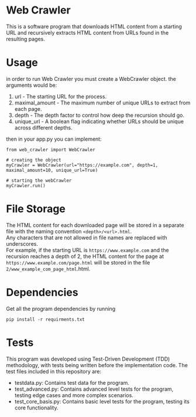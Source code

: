 # Web Crawler
This is a software program that downloads HTML content from a starting URL and recursively extracts HTML content from URLs found in the resulting pages. 

# Usage
in order to run Web Crawler you must create a WebCrawler object.
the arguments would be:
1. url - The starting URL for the process.
2. maximal_amount - The maximum number of unique URLs to extract from each page.
3. depth - The depth factor to control how deep the recursion should go.
4. unique_url - A boolean flag indicating whether URLs should be unique across different depths.

then in your app.py you can implement:
```
from web_crawler import WebCrawler

# creating the object
myCrawler = WebCrawler(url="https://example.com", depth=1, maximal_amount=10, unique_url=True)

# starting the webCrawler
myCrawler.run()
```

# File Storage
The HTML content for each downloaded page will be stored in a separate file with the naming convention `<depth>/<url>.html`. <br>
Any characters that are not allowed in file names are replaced with underscores.<br> For example, if the starting URL is `https://www.example.com` and the recursion reaches a depth of 2, the HTML content for the page at `https://www.example.com/page.html` will be stored in the file `2/www_example_com_page_html`.html.

# Dependencies
Get all the program dependencies by running
```
pip install -r requirments.txt
```
# Tests
This program was developed using Test-Driven Development (TDD) methodology, with tests being written before the implementation code. The test files included in this repository are:
- testdata.py: Contains test data for the program.
-  test_advanced.py: Contains advanced level tests for the program, testing edge cases and more complex scenarios.
- test_core_basis.py: Contains basic level tests for the program, testing its core functionality.

